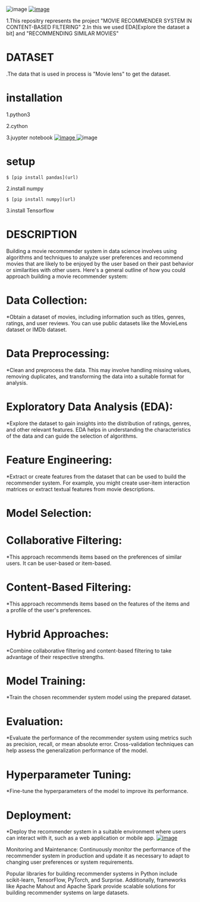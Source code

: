 ![image](https://github.com/manikantareddychamala/MOVIE-RECOMMENDER-SYSTEM-IN-DATA-SCIENCE/assets/162694056/8e2e9e23-f0e0-43f9-a5b9-7f8ec72bb668)  [
![image](https://github.com/manikantareddychamala/MOVIE-RECOMMENDER-SYSTEM-IN-DATA-SCIENCE/assets/162694056/4d9ad7a5-6cd5-4357-adc4-69f23509aa49)
](url)

1.This repositry represents the project "MOVIE RECOMMENDER SYSTEM IN CONTENT-BASED FILTERING"
2.In this we used EDA[Explore the dataset a bit] and "RECOMMENDING SIMILAR MOVIES"
#                   DATASET
.The data that is used in process is "Movie lens" to get the dataset.
# installation
1.python3

2.cython

3.juypter notebook       [
![image](https://github.com/manikantareddychamala/MOVIE-RECOMMENDER-SYSTEM-IN-DATA-SCIENCE/assets/162694056/0299fcc7-87cd-410a-870a-c349b9c9f71e)
](url)
![image](https://github.com/manikantareddychamala/MOVIE-RECOMMENDER-SYSTEM-IN-DATA-SCIENCE/assets/162694056/8a231021-335d-4c00-b6fa-ecb88da27dab)

# setup
    $ [pip install pandas](url)
2.install numpy

    $ [pip install numpy](url)
3.install Tensorflow

   

# DESCRIPTION
Building a movie recommender system in data science involves using algorithms and techniques to analyze user preferences and recommend movies that are likely to be enjoyed by the user based on their past behavior or similarities with other users. Here's a general outline of how you could approach building a movie recommender system:

# Data Collection: 
*Obtain a dataset of movies, including information such as titles, genres, ratings, and user reviews. You can use public datasets like the MovieLens dataset or IMDb dataset.

# Data Preprocessing: 
*Clean and preprocess the data. This may involve handling missing values, removing duplicates, and transforming the data into a suitable format for analysis.

# Exploratory Data Analysis (EDA): 
*Explore the dataset to gain insights into the distribution of ratings, genres, and other relevant features. EDA helps in understanding the characteristics of the data and can guide the selection of algorithms.

# Feature Engineering: 
*Extract or create features from the dataset that can be used to build the recommender system. For example, you might create user-item interaction matrices or extract textual features from movie descriptions.

#  Model Selection:

# Collaborative Filtering: 
*This approach recommends items based on the preferences of similar users. It can be user-based or item-based.
# Content-Based Filtering: 
*This approach recommends items based on the features of the items and a profile of the user's preferences.
# Hybrid Approaches: 
*Combine collaborative filtering and content-based filtering to take advantage of their respective strengths.
# Model Training: 
*Train the chosen recommender system model using the prepared dataset.

# Evaluation:
*Evaluate the performance of the recommender system using metrics such as precision, recall, or mean absolute error. Cross-validation techniques can help assess the generalization performance of the model.

# Hyperparameter Tuning: 
*Fine-tune the hyperparameters of the model to improve its performance.

# Deployment: 
*Deploy the recommender system in a suitable environment where users can interact with it, such as a web application or mobile app.
 [
![image](https://github.com/manikantareddychamala/MOVIE-RECOMMENDER-SYSTEM-IN-DATA-SCIENCE/assets/162694056/a96519fd-6c82-4cc5-97e2-8708ef501186)
](url)

Monitoring and Maintenance: Continuously monitor the performance of the recommender system in production and update it as necessary to adapt to changing user preferences or system requirements.

Popular libraries for building recommender systems in Python include scikit-learn, TensorFlow, PyTorch, and Surprise. Additionally, frameworks like Apache Mahout and Apache Spark provide scalable solutions for building recommender systems on large datasets.


